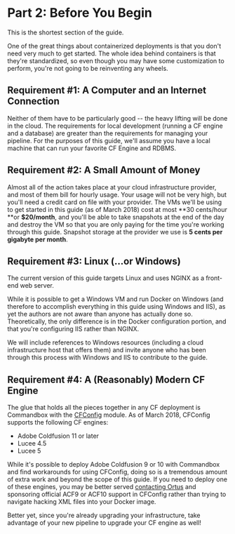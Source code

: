 # Part 2: Before You Begin

This is the shortest section of the guide.

One of the great things about containerized deployments is that you don't need very much to get started. The whole idea behind containers is that they're standardized, so even though you may have some customization to perform, you're not going to be reinventing any wheels.

## Requirement \#1: A Computer and an Internet Connection

Neither of them have to be particularly good -- the heavy lifting will be done in the cloud. The requirements for local development \(running a CF engine and a database\) are greater than the requirements for managing your pipeline. For the purposes of this guide, we'll assume you have a local machine that can run your favorite CF Engine and RDBMS.

## Requirement \#2: A Small Amount of Money

Almost all of the action takes place at your cloud infrastructure provider, and most of them bill for hourly usage. Your usage will not be very high, but you'll need a credit card on file with your provider. The VMs we'll be using to get started in this guide \(as of March 2018\) cost at most **30 cents/hour **or **$20/month**, and you'll be able to take snapshots at the end of the day and destroy the VM so that you are only paying for the time you're working through this guide. Snapshot storage at the provider we use is **5 cents per gigabyte per month**.

## Requirement \#3: Linux \(...or Windows\)

The current version of this guide targets Linux and uses NGINX as a front-end web server.

While it is possible to get a Windows VM and run Docker on Windows \(and therefore to accomplish everything in this guide using Windows and IIS\), as yet the authors are not aware than anyone has actually done so. Theoretically, the only difference is in the Docker configuration portion, and that you're configuring IIS rather than NGINX. 

We will include references to Windows resources \(including a cloud infrastructure host that offers them\) and invite anyone who has been through this process with Windows and IIS to contribute to the guide.

## Requirement \#4: A \(Reasonably\) Modern CF Engine

The glue that holds all the pieces together in any CF deployment is Commandbox with the [CFConfig](https://www.forgebox.io/view/commandbox-cfconfig) module. As of March 2018, CFConfig supports the following CF engines:

* Adobe Coldfusion 11 or later
* Lucee 4.5
* Lucee 5

While it's possible to deploy Adobe Coldfusion 9 or 10 with Commandbox and find workarounds for using CFConfig, doing so is a tremendous amount of extra work and beyond the scope of this guide. If you need to deploy one of these engines, you may be better served [contacting Ortus](https://www.ortussolutions.com/#contact) and sponsoring official ACF9 or ACF10 support in CFConfig rather than trying to navigate hacking XML files into your Docker image.

Better yet, since you're already upgrading your infrastructure, take advantage of your new pipeline to upgrade your CF engine as well!

